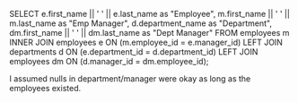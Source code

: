 SELECT e.first_name || ' ' || e.last_name as "Employee", m.first_name || ' ' ||
m.last_name as "Emp Manager", d.department_name as "Department", dm.first_name
|| ' ' || dm.last_name as "Dept Manager" FROM employees m INNER JOIN employees e
ON (m.employee_id = e.manager_id) LEFT JOIN departments d ON (e.department_id =
d.department_id) LEFT JOIN employees dm ON (d.manager_id = dm.employee_id);

I assumed nulls in department/manager were okay as long as the employees
existed.

<!-- Correct -->